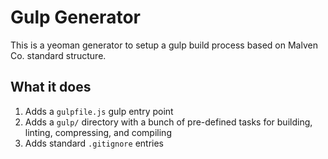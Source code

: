 # Gulp Generator

This is a yeoman generator to setup a gulp build process based on Malven Co. standard structure.

## What it does

1. Adds a `gulpfile.js` gulp entry point
2. Adds a `gulp/` directory with a bunch of pre-defined tasks for building, linting, compressing, and compiling
3. Adds standard `.gitignore` entries
